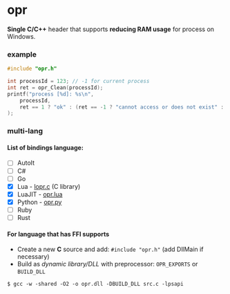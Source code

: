 # opr
**Single C/C++** header that supports **reducing RAM usage** for process on Windows.

### example

```c
#include "opr.h"

int processId = 123; // -1 for current process
int ret = opr_Clean(processId);
printf("process [%d]: %s\n",
    processId,
    ret == 1 ? "ok" : (ret == -1 ? "cannot access or does not exist" : "fail")
);

```

### multi-lang

#### List of bindings language:
- [ ] AutoIt
- [ ] C#
- [ ] Go
- [x] Lua - [lopr.c](https://github.com/wy3/opr/tree/main/bindings/lua) (C library)
- [x] LuaJIT - [opr.lua](https://github.com/wy3/opr/tree/main/bindings/lua/luajit)
- [x] Python - [opr.py](https://github.com/wy3/opr/tree/main/bindings/python)
- [ ] Ruby
- [ ] Rust

#### For language that has FFI supports
- Create a new **C** source and add: `#include "opr.h"` (add DllMain if necessary)
- Build as *dynamic library/DLL* with preprocessor: `OPR_EXPORTS` or `BUILD_DLL`
```
$ gcc -w -shared -O2 -o opr.dll -DBUILD_DLL src.c -lpsapi
```
